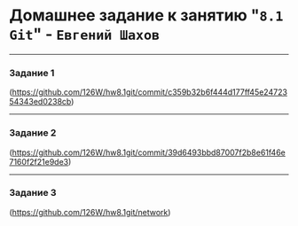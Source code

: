 # Домашнее задание к занятию "`8.1 Git`" - `Евгений Шахов`
---
### Задание 1

(https://github.com/126W/hw8.1git/commit/c359b32b6f444d177ff45e2472354343ed0238cb)

---
### Задание 2

(https://github.com/126W/hw8.1git/commit/39d6493bbd87007f2b8e61f46e7160f2f21e9de3)

---
### Задание 3

(https://github.com/126W/hw8.1git/network)
